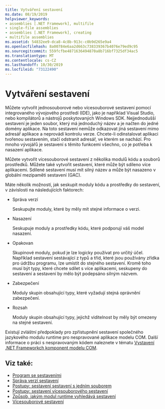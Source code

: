 ```yaml
---
title: Vytváření sestavení
ms.date: 08/19/2019
helpviewer_keywords:
- assemblies [.NET Framework], multifile
- single-file assemblies
- assemblies [.NET Framework], creating
- multifile assemblies
ms.assetid: 54832ee9-dca8-4c8b-913c-c0b9d265e9a4
ms.openlocfilehash: 8a00784e6aa2d663c738339367b4076e79ed9c95
ms.sourcegitcommit: 559fcfbe4871636494870a8b716bf7325df34ac5
ms.translationtype: MT
ms.contentlocale: cs-CZ
ms.lasthandoff: 10/30/2019
ms.locfileid: "73122490"
---
```

# <a name="create-assemblies"></a>Vytváření sestavení

Můžete vytvořit jednosouborové nebo vícesouborové sestavení pomocí integrovaného vývojového prostředí (IDE), jako je například Visual Studio, nebo kompilátorů a nástrojů poskytovaných Windows SDK. Nejjednodušší sestavení je jeden soubor, který má jednoduchý název a je načten do jedné domény aplikace. Na toto sestavení nemůže odkazovat jiná sestavení mimo adresář aplikace a neprovádí kontrolu verze. Chcete-li odinstalovat aplikaci tvořenou sestavením, stačí odstranit adresář, ve kterém se nachází. Pro mnoho vývojářů je sestavení s těmito funkcemi všechno, co je potřeba k nasazení aplikace.

Můžete vytvořit vícesouborové sestavení z několika modulů kódu a souborů prostředků. Můžete také vytvořit sestavení, které může být sdíleno více aplikacemi. Sdílené sestavení musí mít silný název a může být nasazeno v globální mezipaměti sestavení (GAC).

Máte několik možností, jak seskupit moduly kódu a prostředky do sestavení, v závislosti na následujících faktorech:

- Správa verzí

     Seskupujte moduly, které by měly mít stejné informace o verzi.

- Nasazení

     Seskupuje moduly a prostředky kódu, které podporují váš model nasazení.

- Opakovan

     Skupinové moduly, pokud je lze logicky používat pro určitý účel. Například sestavení sestávající z typů a tříd, které jsou používány zřídka pro údržbu programu, lze umístit do stejného sestavení. Kromě toho musí být typy, které chcete sdílet s více aplikacemi, seskupeny do sestavení a sestavení by mělo být podepsáno silným názvem.

- Zabezpečení

     Moduly skupin obsahující typy, které vyžadují stejná oprávnění zabezpečení.

- Rozsah

     Moduly skupin obsahující typy, jejichž viditelnost by měly být omezeny na stejné sestavení.

Existují zvláštní předpoklady pro zpřístupnění sestavení společného jazykového modulu runtime pro nespravované aplikace modelu COM. Další informace o práci s nespravovaným kódem naleznete v tématu [Vystavení .NET Frameworkch komponent modelu COM](../../framework/interop/exposing-dotnet-components-to-com.md).

## <a name="see-also"></a>Viz také:

- [Program se sestaveními](program.md)
- [Správa verzí sestavení](versioning.md)
- [Postupy: sestavení sestavení s jedním souborem](../../framework/app-domains/build-single-file-assembly.md)
- [Postupy: sestavení vícesouborového sestavení](../../framework/app-domains/build-multifile-assembly.md)
- [Způsob, jakým modul runtime vyhledává sestavení](../../framework/deployment/how-the-runtime-locates-assemblies.md)
- [Vícesouborové sestavení](../../framework/app-domains/multifile-assemblies.md)

